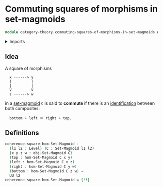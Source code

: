 # Commuting squares of morphisms in set-magmoids

```agda
module category-theory.commuting-squares-of-morphisms-in-set-magmoids where
```

<details><summary>Imports</summary>

```agda
open import category-theory.set-magmoids

open import foundation.identity-types
open import foundation.universe-levels
```

</details>

## Idea

A square of morphisms

```text
  x ------> y
  |         |
  |         |
  V         V
  z ------> w
```

in a [set-magmoid](category-theory.set-magmoids.md) `C` is said to **commute**
if there is an [identification](foundation-core.identity-types.md) between both
composites:

```text
  bottom ∘ left ＝ right ∘ top.
```

## Definitions

```agda
coherence-square-hom-Set-Magmoid :
  {l1 l2 : Level} (C : Set-Magmoid l1 l2)
  {x y z w : obj-Set-Magmoid C}
  (top : hom-Set-Magmoid C x y)
  (left : hom-Set-Magmoid C x z)
  (right : hom-Set-Magmoid C y w)
  (bottom : hom-Set-Magmoid C z w) →
  UU l2
coherence-square-hom-Set-Magmoid = {!!}
```
